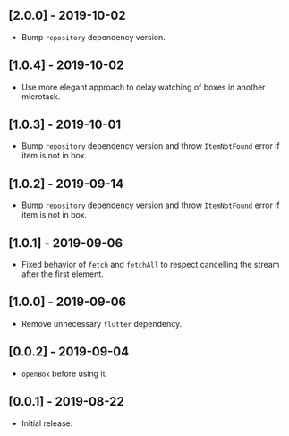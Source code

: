 ## [2.0.0] - 2019-10-02

* Bump `repository` dependency version.

## [1.0.4] - 2019-10-02

* Use more elegant approach to delay watching of boxes in another microtask.

## [1.0.3] - 2019-10-01

* Bump `repository` dependency version and throw `ItemNotFound` error if item
  is not in box.

## [1.0.2] - 2019-09-14

* Bump `repository` dependency version and throw `ItemNotFound` error if item
  is not in box.

## [1.0.1] - 2019-09-06

* Fixed behavior of `fetch` and `fetchAll` to respect cancelling the stream
  after the first element.

## [1.0.0] - 2019-09-06

* Remove unnecessary `flutter` dependency.

## [0.0.2] - 2019-09-04

* `openBox` before using it.

## [0.0.1] - 2019-08-22

* Initial release.
